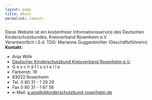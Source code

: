 ```yaml
---
layout: page
title: About
permalink: /about/
---
```

<div id="imp-one">
  Diese Website ist ein kostenfreier Informationsservice des Deutschen Kinderschutzbundes, Kreisverband Rosenheim e.V.
  <br>
  Verantwortlich i.S.d. TDG:
  Marianne Guggenbichler (Geschäftsführerin)
</div>

<div>
<b>Kontakt:</b>
<ul id="imp-contact">
  <li>Anja Wölk</li>
  <li><a id="ksbr" href="https://www.kinderschutzbund-rosenheim.de/">Deutscher Kinderschutzbund Kreisverband Rosenheim e.V.</a></li>
  <li>G e s c h ä f t s s t e l l e</li>
  <li>Färberstr. 19</li>
  <li>83022 Rosenheim</li>
  <li>Tel. 0 80 31 - 1 29 29</li>
  <li>Fax 0 80 31 - 1 67 56</li>
  <li>e-Mail: <a href="mailto:a.woelk@kinderschutzbund-rosenheim.de">a.woelk@kinderschutzbund-rosenheim.de</a></li>
</ul>
</div>
